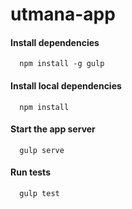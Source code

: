 # utmana-app

#### Install dependencies

      npm install -g gulp

#### Install local dependencies

      npm install

#### Start the app server

      gulp serve

#### Run tests

      gulp test

